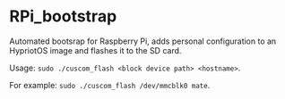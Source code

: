 RPi_bootstrap
=============

Automated bootsrap for Raspberry Pi, adds personal configuration to an HypriotOS image and flashes it to the SD card.

Usage: `sudo ./cuscom_flash <block device path> <hostname>`.

For example: `sudo ./cuscom_flash /dev/mmcblk0 mate`.
